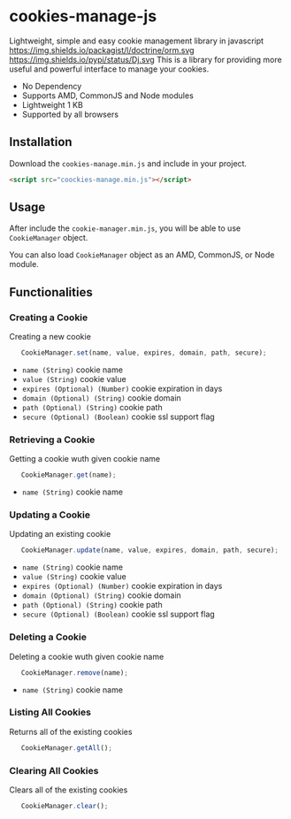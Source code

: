 # cookies-manage-js
Lightweight, simple and easy cookie management library in javascript
https://img.shields.io/packagist/l/doctrine/orm.svg 
https://img.shields.io/pypi/status/Dj.svg
This is a library for providing more useful and powerful interface to manage your cookies.
- No Dependency
- Supports AMD, CommonJS and Node modules
- Lightweight 1 KB
- Supported by all browsers


## Installation
Download the `cookies-manage.min.js` and include in your project.

```html
<script src="coockies-manage.min.js"></script>
```

## Usage
After include the `cookie-manager.min.js`, you will be able to use `CookieManager` object.

You can also load `CookieManager` object as an AMD, CommonJS, or Node module.


## Functionalities

### Creating a Cookie

Creating a new cookie

```js
   CookieManager.set(name, value, expires, domain, path, secure);
```

- `name (String)` cookie name
- `value (String)` cookie value
- `expires (Optional) (Number)` cookie expiration in days
- `domain (Optional) (String)` cookie domain
- `path (Optional) (String)` cookie path
- `secure (Optional) (Boolean)` cookie ssl support flag


### Retrieving a Cookie

Getting a cookie wuth given cookie name

```js
   CookieManager.get(name);
```

- `name (String)` cookie name


### Updating a Cookie

Updating an existing cookie

```js
   CookieManager.update(name, value, expires, domain, path, secure);
```

- `name (String)` cookie name
- `value (String)` cookie value
- `expires (Optional) (Number)` cookie expiration in days
- `domain (Optional) (String)` cookie domain
- `path (Optional) (String)` cookie path
- `secure (Optional) (Boolean)` cookie ssl support flag


### Deleting a Cookie

Deleting a cookie wuth given cookie name

```js
   CookieManager.remove(name);
```

- `name (String)` cookie name


### Listing All Cookies

Returns all of the existing cookies

```js
   CookieManager.getAll();
```


### Clearing All Cookies

Clears all of the existing cookies

```js
   CookieManager.clear();
```

